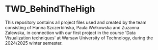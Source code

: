 # TWD_BehindTheHigh
This repository contains all project files used and created by the team consisting of Hanna Szczerbińska, Paula Wołkowska and Zuzanna Zalewska, in connection with our first project in the course 'Data Visualization techniques' at Warsaw University of Technology, during the 2024/2025 winter semester. 

